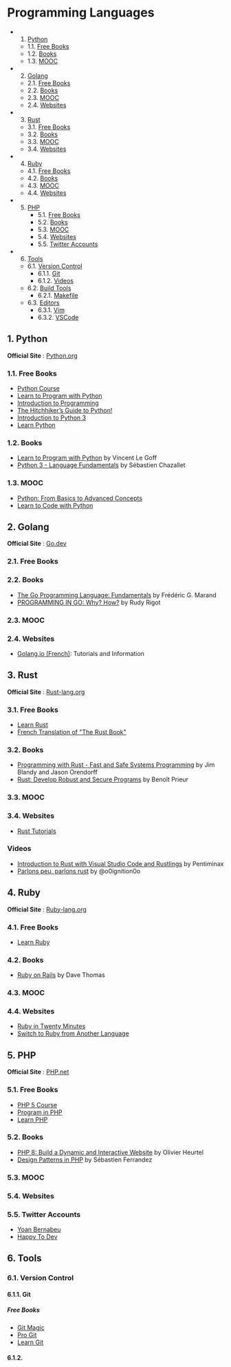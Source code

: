 # Programming Languages

<!-- vscode-markdown-toc -->
* 1. [Python](#Python)
	* 1.1. [Free Books](#FreeBooks)
	* 1.2. [Books](#Books)
	* 1.3. [MOOC](#MOOC)
* 2. [Golang](#Golang)
	* 2.1. [Free Books](#FreeBooks-1)
	* 2.2. [Books](#Books-1)
	* 2.3. [MOOC](#MOOC-1)
	* 2.4. [Websites](#Websites)
* 3. [Rust](#Rust)
	* 3.1. [Free Books](#FreeBooks-2)
	* 3.2. [Books](#Books-2)
	* 3.3. [MOOC](#MOOC-2)
	* 3.4. [Websites](#Websites-1)
* 4. [Ruby](#Ruby)
	* 4.1. [Free Books](#FreeBooks-3)
	* 4.2. [Books](#Books-3)
	* 4.3. [MOOC](#MOOC-3)
	* 4.4. [Websites](#Websites-2)
* 5. [PHP](#PHP)
		* 5.1. [Free Books](#FreeBooks-4)
		* 5.2. [Books](#Books-4)
		* 5.3. [MOOC](#MOOC-4)
		* 5.4. [Websites](#Websites-3)
		* 5.5. [Twitter Accounts](#TwitterAccounts)
* 6. [Tools](#Tools)
	* 6.1. [Version Control](#VersionControl)
		* 6.1.1. [Git](#Git)
		* 6.1.2. [Videos](#Videos)
	* 6.2. [Build Tools](#BuildTools)
		* 6.2.1. [Makefile](#Makefile)
	* 6.3. [Editors](#Editors)
		* 6.3.1. [Vim](#Vim)
		* 6.3.2. [VSCode](#VSCode)

<!-- vscode-markdown-toc-config
	numbering=true
	autoSave=true
	/vscode-markdown-toc-config -->
<!-- /vscode-markdown-toc -->

##  1. <a name='Python'></a>Python

**Official Site** : [Python.org](https://www.python.org/)

###  1.1. <a name='FreeBooks'></a>Free Books

* [Python Course](https://python.sdv.univ-paris-diderot.fr/cours-python.pdf)
* [Learn to Program with Python](http://inforef.be/swi/python.htm)
* [Introduction to Programming](https://self-learning.info.ucl.ac.be/index/info1-exercises)
* [The Hitchhiker’s Guide to Python!](https://python-guide-fr.readthedocs.io/fr/latest/)
* [Introduction to Python 3](https://perso.limsi.fr/pointal/python:courspython3)
* [Learn Python](https://riptutorial.com/Download/python-language-fr.pdf)

###  1.2. <a name='Books'></a>Books

* [Learn to Program with Python](https://amzn.to/3QWe77T) by Vincent Le Goff
* [Python 3 - Language Fundamentals](https://amzn.to/3pNP76D) by Sébastien Chazallet

###  1.3. <a name='MOOC'></a>MOOC

* [Python: From Basics to Advanced Concepts](https://www.fun-mooc.fr/fr/cours/python-3-des-fondamentaux-aux-concepts-avances-du-langage/)
* [Learn to Code with Python](https://www.fun-mooc.fr/fr/cours/apprendre-a-coder-avec-python/)

##  2. <a name='Golang'></a>Golang

**Official Site** : [Go.dev](https://go.dev/)

###  2.1. <a name='FreeBooks-1'></a>Free Books

###  2.2. <a name='Books-1'></a>Books

* [The Go Programming Language: Fundamentals](https://amzn.to/3e8LgPG) by Frédéric G. Marand
* [PROGRAMMING IN GO: Why? How?](https://amzn.to/3VazRiF) by Rudy Rigot

###  2.3. <a name='MOOC-1'></a>MOOC

###  2.4. <a name='Websites'></a>Websites

* [Golang.io (French)](http://golang.io/fr/): Tutorials and Information

##  3. <a name='Rust'></a>Rust

**Official Site** : [Rust-lang.org](https://www.rust-lang.org/fr)

###  3.1. <a name='FreeBooks-2'></a>Free Books

* [Learn Rust](https://riptutorial.com/Download/rust-fr.pdf)
* [French Translation of "The Rust Book"](https://jimskapt.github.io/rust-book-fr/)

###  3.2. <a name='Books-2'></a>Books

* [Programming with Rust - Fast and Safe Systems Programming](https://amzn.to/3McIYvg) by Jim Blandy and Jason Orendorff
* [Rust: Develop Robust and Secure Programs](https://amzn.to/3ehaxHh) by Benoît Prieur

###  3.3. <a name='MOOC-2'></a>MOOC

###  3.4. <a name='Websites-1'></a>Websites

* [Rust Tutorials](https://blog.guillaume-gomez.fr/Rust/)

### Videos

* [Introduction to Rust with Visual Studio Code and Rustlings](https://www.youtube.com/watch?v=--2ssQxE5EU&t=15s) by Pentiminax
* [Parlons peu, parlons rust](https://www.youtube.com/c/ParlonspeuparlonsRust/videos) by @o0ignition0o

##  4. <a name='Ruby'></a>Ruby

**Official Site** : [Ruby-lang.org](https://www.ruby-lang.org/fr/)

###  4.1. <a name='FreeBooks-3'></a>Free Books

* [Learn Ruby](https://riptutorial.com/Download/mysql-fr.pdf)

###  4.2. <a name='Books-3'></a>Books

* [Ruby on Rails](https://amzn.to/3rAUbwn) by Dave Thomas

###  4.3. <a name='MOOC-3'></a>MOOC

###  4.4. <a name='Websites-2'></a>Websites

* [Ruby in Twenty Minutes](https://www.ruby-lang.org/fr/documentation/quickstart/)
* [Switch to Ruby from Another Language](https://www.ruby-lang.org/fr/documentation/ruby-from-other-languages/)

##  5. <a name='PHP'></a>PHP

**Official Site** : [PHP.net](https://www.php.net/manual/fr/)

###  5.1. <a name='FreeBooks-4'></a>Free Books

* [PHP 5 Course](http://g-rossolini.developpez.com/tutoriels/php/cours/?page=introduction)
* [Program in PHP](https://web.archive.org/web/20220327155108/lincoste.com/ebooks/pdf/informatique/programmer_php.pdf)
* [Learn PHP](https://riptutorial.com/Download/php-fr.pdf)

###  5.2. <a name='Books-4'></a>Books

* [PHP 8: Build a Dynamic and Interactive Website](https://amzn.to/3fuDEHo) by Olivier Heurtel
* [Design Patterns in PHP](https://amzn.to/3Coj58m) by Sébastien Ferrandez

###  5.3. <a name='MOOC-4'></a>MOOC

###  5.4. <a name='Websites-3'></a>Websites

###  5.5. <a name='TwitterAccounts'></a>Twitter Accounts

* [Yoan Bernabeu](https://twitter.com/yOyO38)
* [Happy To Dev](https://twitter.com/happytodev)

##  6. <a name='Tools'></a>Tools

###  6.1. <a name='VersionControl'></a>Version Control

####  6.1.1. <a name='Git'></a>Git

##### Free Books

* [Git Magic](http://www-cs-students.stanford.edu/~blynn/gitmagic/intl/fr/)
* [Pro Git](http://www.git-scm.com/book/fr/)
* [Learn Git](https://riptutorial.com/Download/git-fr.pdf)

####  6.1.2. <a name='Videos'></a>
